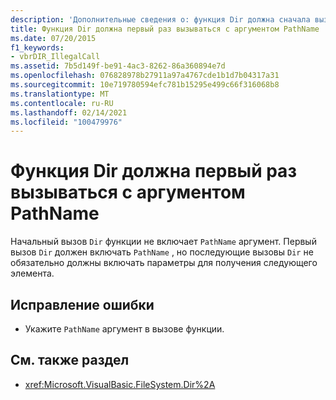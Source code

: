 ```yaml
---
description: 'Дополнительные сведения о: функция Dir должна сначала вызываться с аргументом "PathName"'
title: Функция Dir должна первый раз вызываться с аргументом PathName
ms.date: 07/20/2015
f1_keywords:
- vbrDIR_IllegalCall
ms.assetid: 7b5d149f-be91-4ac3-8262-86a360894e7d
ms.openlocfilehash: 076828978b27911a97a4767cde1b1d7b04317a31
ms.sourcegitcommit: 10e719780594efc781b15295e499c66f316068b8
ms.translationtype: MT
ms.contentlocale: ru-RU
ms.lasthandoff: 02/14/2021
ms.locfileid: "100479976"
---
```

# <a name="dir-function-must-first-be-called-with-a-pathname-argument"></a>Функция Dir должна первый раз вызываться с аргументом PathName

Начальный вызов `Dir` функции не включает `PathName` аргумент. Первый вызов `Dir` должен включать `PathName` , но последующие вызовы `Dir` не обязательно должны включать параметры для получения следующего элемента.

## <a name="to-correct-this-error"></a>Исправление ошибки

- Укажите `PathName` аргумент в вызове функции.

## <a name="see-also"></a>См. также раздел

- <xref:Microsoft.VisualBasic.FileSystem.Dir%2A>
